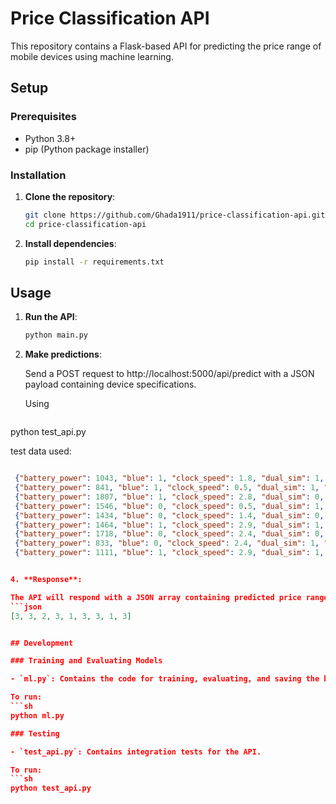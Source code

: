 # Price Classification API



This repository contains a Flask-based API for predicting the price range of mobile devices using machine learning.

## Setup

### Prerequisites

- Python 3.8+
- pip (Python package installer)

### Installation

1. **Clone the repository**:
   ```sh
   git clone https://github.com/Ghada1911/price-classification-api.git
   cd price-classification-api

2. **Install dependencies**:
   ```sh
   pip install -r requirements.txt

## Usage

1. **Run the API**:
   ```sh
   python main.py

2. **Make predictions**:

   Send a POST request to http://localhost:5000/api/predict with a JSON payload containing device specifications.

   Using
   ```sh
  python test_api.py
  
   test data used:
   ```json
   
    {"battery_power": 1043, "blue": 1, "clock_speed": 1.8, "dual_sim": 1, "fc": 14, "four_g": 0, "int_memory": 5, "m_dep": 0.1, "mobile_wt": 193, "n_cores": 3, "pc": 16, "px_height": 226, "px_width": 1412, "ram": 3476, "sc_h": 12, "sc_w": 7, "talk_time": 2, "three_g": 0, "touch_screen": 1, "wifi": 0},
    {"battery_power": 841, "blue": 1, "clock_speed": 0.5, "dual_sim": 1, "fc": 4, "four_g": 1, "int_memory": 61, "m_dep": 0.8, "mobile_wt": 191, "n_cores": 5, "pc": 12, "px_height": 746, "px_width": 857, "ram": 3895, "sc_h": 6, "sc_w": 0, "talk_time": 7, "three_g": 1, "touch_screen": 0, "wifi": 0},
    {"battery_power": 1807, "blue": 1, "clock_speed": 2.8, "dual_sim": 0, "fc": 1, "four_g": 0, "int_memory": 27, "m_dep": 0.9, "mobile_wt": 186, "n_cores": 3, "pc": 4, "px_height": 1270, "px_width": 1366, "ram": 2396, "sc_h": 17, "sc_w": 10, "talk_time": 10, "three_g": 0, "touch_screen": 1, "wifi": 1},
    {"battery_power": 1546, "blue": 0, "clock_speed": 0.5, "dual_sim": 1, "fc": 18, "four_g": 1, "int_memory": 25, "m_dep": 0.5, "mobile_wt": 96, "n_cores": 8, "pc": 20, "px_height": 295, "px_width": 1752, "ram": 3893, "sc_h": 10, "sc_w": 0, "talk_time": 7, "three_g": 1, "touch_screen": 1, "wifi": 0},
    {"battery_power": 1434, "blue": 0, "clock_speed": 1.4, "dual_sim": 0, "fc": 11, "four_g": 1, "int_memory": 49, "m_dep": 0.5, "mobile_wt": 108, "n_cores": 6, "pc": 18, "px_height": 749, "px_width": 810, "ram": 1773, "sc_h": 15, "sc_w": 8, "talk_time": 7, "three_g": 1, "touch_screen": 0, "wifi": 1},
    {"battery_power": 1464, "blue": 1, "clock_speed": 2.9, "dual_sim": 1, "fc": 5, "four_g": 1, "int_memory": 50, "m_dep": 0.8, "mobile_wt": 198, "n_cores": 8, "pc": 9, "px_height": 569, "px_width": 939, "ram": 3506, "sc_h": 10, "sc_w": 7, "talk_time": 3, "three_g": 1, "touch_screen": 1, "wifi": 1},
    {"battery_power": 1718, "blue": 0, "clock_speed": 2.4, "dual_sim": 0, "fc": 1, "four_g": 0, "int_memory": 47, "m_dep": 1.0, "mobile_wt": 156, "n_cores": 2, "pc": 3, "px_height": 1283, "px_width": 1374, "ram": 3873, "sc_h": 14, "sc_w": 2, "talk_time": 10, "three_g": 0, "touch_screen": 0, "wifi": 0},
    {"battery_power": 833, "blue": 0, "clock_speed": 2.4, "dual_sim": 1, "fc": 0, "four_g": 0, "int_memory": 62, "m_dep": 0.8, "mobile_wt": 111, "n_cores": 1, "pc": 2, "px_height": 1312, "px_width": 1880, "ram": 1495, "sc_h": 7, "sc_w": 2, "talk_time": 18, "three_g": 0, "touch_screen": 1, "wifi": 1},
    {"battery_power": 1111, "blue": 1, "clock_speed": 2.9, "dual_sim": 1, "fc": 9, "four_g": 1, "int_memory": 25, "m_dep": 0.6, "mobile_wt": 101, "n_cores": 5, "pc": 19, "px_height": 556, "px_width": 876, "ram": 3485, "sc_h": 11, "sc_w": 9, "talk_time": 10, "three_g": 1, "touch_screen": 1, "wifi": 0}


4. **Response**:
   
   The API will respond with a JSON array containing predicted price ranges.
   ```json
   [3, 3, 2, 3, 1, 3, 3, 1, 3] 


## Development

### Training and Evaluating Models 

- `ml.py`: Contains the code for training, evaluating, and saving the best machine learning model.
  
  To run:
  ```sh
  python ml.py

### Testing

- `test_api.py`: Contains integration tests for the API.
  
  To run:
  ```sh
  python test_api.py

